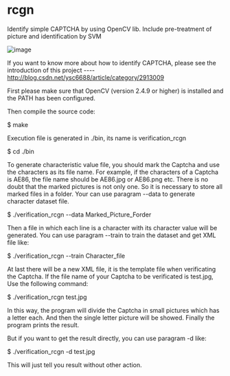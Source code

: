 # rcgn
 Identify simple CAPTCHA by using OpenCV lib. Include pre-treatment of picture and identification by SVM
 
 ![image](http://img.blog.csdn.net/20150424133225831?watermark/2/text/aHR0cDovL2Jsb2cuY3Nkbi5uZXQveXNjNjY4OA==/font/5a6L5L2T/fontsize/400/fill/I0JBQkFCMA==/dissolve/70/gravity/SouthEast)
 
 If you want to know more about how to identify CAPTCHA, please see the introduction of this project ----   http://blog.csdn.net/ysc6688/article/category/2913009

First please make sure that OpenCV (version 2.4.9 or higher) is installed and the PATH has been configured.

Then compile the source code:

  $ make

Execution file is generated in ./bin, its name is verification_rcgn

  $ cd ./bin

To generate characteristic value file, you should mark the Captcha and use the characters as its file name. For example, if the characters of a Captcha is AE86, the file name should be AE86.jpg or AE86.png etc. There is no doubt that the marked pictures is not only one. So it is necessary to store all marked files in a folder.
Your can use paragram --data to generate character dataset file.

  $ ./verification_rcgn --data Marked_Picture_Forder

Then a file in which each line is a character with its character value will be generated. You can use paragram --train to train the dataset and get XML file like:

  $ ./verification_rcgn --train Character_file

At last there will be a new XML file, it is the template file when verificating the Captcha. If the file name of your Captcha to be verificated is test.jpg, Use the following command:

  $ ./verification_rcgn test.jpg

In this way, the program will divide the Captcha in small pictures which has a letter each. And then the single letter picture will be showed. Finally the program prints the result.

But if you want to get the result directly, you can use paragram -d like:

  $ ./verification_rcgn -d test.jpg

This will just tell you result without other action.
